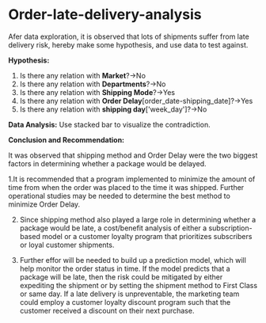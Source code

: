 # Order-late-delivery-analysis

Afer data exploration, it is observed that lots of shipments suffer from late delivery risk, hereby make some hypothesis, and use data to test against.

**Hypothesis:**
1. Is there any relation with **Market**?→No
2. Is there any relation with **Departments**?→No
3. Is there any relation with **Shipping Mode**?→Yes
4. Is there any relation with **Order Delay**[order_date-shipping_date]?→Yes
5. Is there any relation with **shipping day**['week_day']?→No

**Data Analysis:**
Use stacked bar to visualize the contradiction.

**Conclusion and Recommendation:**

It was observed that shipping method and Order Delay were the two biggest factors in determining whether a package would be delayed.

1.It is recommended that a program implemented to minimize the amount of time from when the order was placed to the time it was shipped. Further operational studies may be needed to determine the best method to minimize Order Delay.

2. Since shipping method also played a large role in determining whether a package would be late, a cost/benefit analysis of either a subscription-based model or a customer loyalty program that prioritizes subscribers or loyal customer shipments.

3. Further effor will be needed to build up a prediction model, which will help monitor the order status in time. If the model predicts that a package will be late, then the risk could be mitigated by either expediting the shipment or by setting the shipment method to First Class or same day. If a late delivery is unpreventable, the marketing team could employ a customer loyalty discount program such that the customer received a discount on their next purchase.
